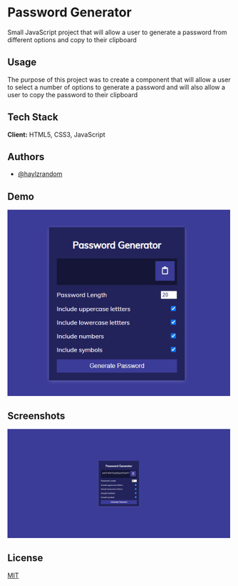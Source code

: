 # Password Generator

Small JavaScript project that will allow a user to generate a password from
different options and copy to their clipboard

## Usage

The purpose of this project was to create a component that will allow a user to
select a number of options to generate a password and will also allow a user to
copy the password to their clipboard

## Tech Stack

**Client:** HTML5, CSS3, JavaScript

## Authors

- [@haylzrandom](https://www.github.com/haylzrandom)

## Demo

<img src="../../assets/gifs/password-generator.gif" alt="Password Generator Gif" width="500"  />

## Screenshots

<img src="../../assets/screenshots/Password-Generator.png" alt="Password Generator Screenshot" width="500" />

## License

[MIT](https://choosealicense.com/licenses/mit/)
